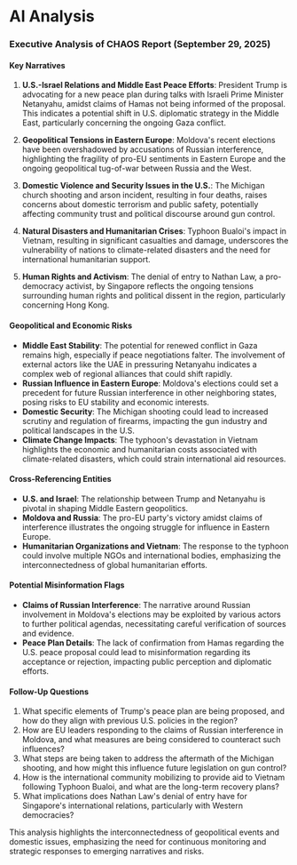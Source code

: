 # AI Analysis

### Executive Analysis of CHAOS Report (September 29, 2025)

#### Key Narratives
1. **U.S.-Israel Relations and Middle East Peace Efforts**: President Trump is advocating for a new peace plan during talks with Israeli Prime Minister Netanyahu, amidst claims of Hamas not being informed of the proposal. This indicates a potential shift in U.S. diplomatic strategy in the Middle East, particularly concerning the ongoing Gaza conflict.

2. **Geopolitical Tensions in Eastern Europe**: Moldova's recent elections have been overshadowed by accusations of Russian interference, highlighting the fragility of pro-EU sentiments in Eastern Europe and the ongoing geopolitical tug-of-war between Russia and the West.

3. **Domestic Violence and Security Issues in the U.S.**: The Michigan church shooting and arson incident, resulting in four deaths, raises concerns about domestic terrorism and public safety, potentially affecting community trust and political discourse around gun control.

4. **Natural Disasters and Humanitarian Crises**: Typhoon Bualoi's impact in Vietnam, resulting in significant casualties and damage, underscores the vulnerability of nations to climate-related disasters and the need for international humanitarian support.

5. **Human Rights and Activism**: The denial of entry to Nathan Law, a pro-democracy activist, by Singapore reflects the ongoing tensions surrounding human rights and political dissent in the region, particularly concerning Hong Kong.

#### Geopolitical and Economic Risks
- **Middle East Stability**: The potential for renewed conflict in Gaza remains high, especially if peace negotiations falter. The involvement of external actors like the UAE in pressuring Netanyahu indicates a complex web of regional alliances that could shift rapidly.
- **Russian Influence in Eastern Europe**: Moldova's elections could set a precedent for future Russian interference in other neighboring states, posing risks to EU stability and economic interests.
- **Domestic Security**: The Michigan shooting could lead to increased scrutiny and regulation of firearms, impacting the gun industry and political landscapes in the U.S.
- **Climate Change Impacts**: The typhoon's devastation in Vietnam highlights the economic and humanitarian costs associated with climate-related disasters, which could strain international aid resources.

#### Cross-Referencing Entities
- **U.S. and Israel**: The relationship between Trump and Netanyahu is pivotal in shaping Middle Eastern geopolitics.
- **Moldova and Russia**: The pro-EU party's victory amidst claims of interference illustrates the ongoing struggle for influence in Eastern Europe.
- **Humanitarian Organizations and Vietnam**: The response to the typhoon could involve multiple NGOs and international bodies, emphasizing the interconnectedness of global humanitarian efforts.

#### Potential Misinformation Flags
- **Claims of Russian Interference**: The narrative around Russian involvement in Moldova's elections may be exploited by various actors to further political agendas, necessitating careful verification of sources and evidence.
- **Peace Plan Details**: The lack of confirmation from Hamas regarding the U.S. peace proposal could lead to misinformation regarding its acceptance or rejection, impacting public perception and diplomatic efforts.

#### Follow-Up Questions
1. What specific elements of Trump's peace plan are being proposed, and how do they align with previous U.S. policies in the region?
2. How are EU leaders responding to the claims of Russian interference in Moldova, and what measures are being considered to counteract such influences?
3. What steps are being taken to address the aftermath of the Michigan shooting, and how might this influence future legislation on gun control?
4. How is the international community mobilizing to provide aid to Vietnam following Typhoon Bualoi, and what are the long-term recovery plans?
5. What implications does Nathan Law's denial of entry have for Singapore's international relations, particularly with Western democracies?

This analysis highlights the interconnectedness of geopolitical events and domestic issues, emphasizing the need for continuous monitoring and strategic responses to emerging narratives and risks.
